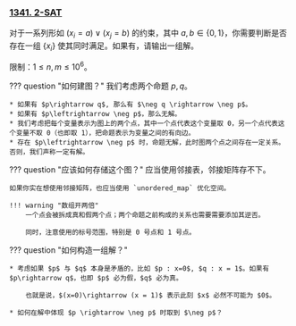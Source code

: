 
### [1341. 2-SAT](https://acm.sjtu.edu.cn/OnlineJudge/problem/1341)

对于一系列形如 $(x_i=a)  \lor (x_j=b)$ 的约束，其中 $a,b\in \{0,1\}$，你需要判断是否存在一组 $\{x_i\}$ 使其同时满足。如果有，请输出一组解。

限制：$1 \leq n, m \leq 10 ^ 6$。

??? question "如何建图？"
    我们考虑两个命题 $p, q$。

    * 如果有 $p\rightarrow q$, 那么有 $\neg q \rightarrow \neg p$。
    * 如果有 $p\leftrightarrow \neg p$，那么无解。
    * 我们考虑把每个变量表示为图上的两个点，其中一个点代表这个变量取 0，另一个点代表这个变量不取 0（也即取 1），把命题表示为变量之间的有向边。
    * 存在 $p\leftrightarrow \neg p$ 时，命题无解，此时图两个点之间存在一定关系。否则，我们声称一定有解。

??? question "应该如何存储这个图？"
    应当使用邻接表，邻接矩阵存不下。
    
    如果你实在想使用邻接矩阵，也应当使用 `unordered_map` 优化空间。

    !!! warning "数组开两倍"
        一个点会被拆成真和假两个点；两个命题之前构成的关系也需要需要添加其逆否。

        同时，注意使用的标号范围，特别是 0 号点和 1 号点。

??? question "如何构造一组解？"

	* 考虑如果 $p$ 与 $q$ 本身是矛盾的，比如 $p : x=0$, $q : x = 1$。如果有 $p\rightarrow q$，也即 $p$ 必为假，$q$ 必为真。
    
        也就是说，$(x=0)\rightarrow (x = 1)$ 表示此刻 $x$ 必然不可能为 $0$。
	
    * 如何在解中体现 $p \rightarrow \neg p$ 时取到 $\neg p$？